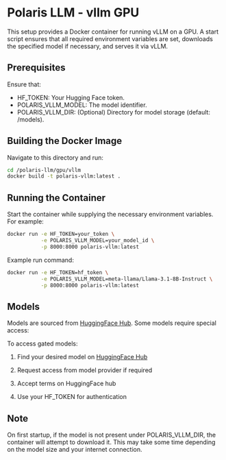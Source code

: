 # Polaris LLM - vllm GPU

This setup provides a Docker container for running vLLM on a GPU. A start script ensures that all required environment variables are set, downloads the specified model if necessary, and serves it via vLLM.

## Prerequisites

Ensure that:

- HF_TOKEN: Your Hugging Face token.
- POLARIS_VLLM_MODEL: The model identifier.
- POLARIS_VLLM_DIR: (Optional) Directory for model storage (default: /models).

## Building the Docker Image

Navigate to this directory and run:

```bash
cd /polaris-llm/gpu/vllm
docker build -t polaris-vllm:latest .
```

## Running the Container

Start the container while supplying the necessary environment variables. For example:

```bash
docker run -e HF_TOKEN=your_token \
           -e POLARIS_VLLM_MODEL=your_model_id \
           -p 8000:8000 polaris-vllm:latest
```

Example run command:

```bash
docker run -e HF_TOKEN=hf_token \
           -e POLARIS_VLLM_MODEL=meta-llama/Llama-3.1-8B-Instruct \
           -p 8000:8000 polaris-vllm:latest
```



## Models
Models are sourced from [HuggingFace Hub](https://huggingface.co/models). Some models require special access:


To access gated models:

1. Find your desired model on [HuggingFace Hub](https://huggingface.co/models)

2. Request access from model provider if required

3. Accept terms on HuggingFace hub

4. Use your HF_TOKEN for authentication

## Note
On first startup, if the model is not present under POLARIS_VLLM_DIR, the container will attempt to download it. This may take some time depending on the model size and your internet connection.

